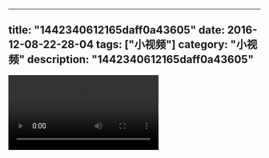 
---
title: "1442340612165daff0a43605"
date: 2016-12-08-22-28-04
tags: ["小视频"]
category: "小视频"
description: "1442340612165daff0a43605"
---
<video src="http://ohtsqip0g.bkt.clouddn.com/1442340612165daff0a43605.mp4" controls="controls"></video>
